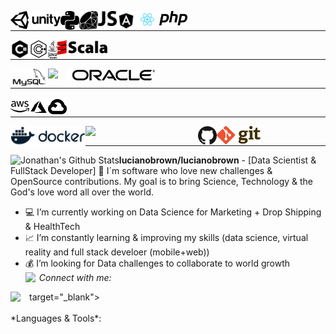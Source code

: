 <img align="left" width="80px"
src="https://github.com/TonGarcia/TonGarcia/blob/main/unity.png?raw=true"
style="max-width:100%;">
<img align="left" width="30px"
src="https://github.com/TonGarcia/TonGarcia/blob/main/python.svg?raw=true"
style="max-width:100%;">
<img align="left" width="30px"
src="https://github.com/TonGarcia/TonGarcia/blob/main/ruby.png?raw=true"
style="max-width:100%;">
<img align="left" width="30px"
src="https://github.com/TonGarcia/TonGarcia/blob/main/js.png?raw=true"
style="max-width:100%;">
<img align="left" width="30px"
src="https://github.com/TonGarcia/TonGarcia/blob/main/angular.png?raw=true
" style="max-width:100%;">
<img align="left" width="38px"
src="https://github.com/TonGarcia/TonGarcia/blob/main/react.png?raw=true"
style="max-width:100%;">
<img align="left" width="45px"
src="https://github.com/TonGarcia/TonGarcia/blob/main/php.png?raw=true"
style="max-width:100%;">
<br>
<hr>
<p></p>
<img align="left" width="30px"
src="https://github.com/TonGarcia/TonGarcia/blob/main/csharp.png?raw=true"
style="max-width:100%;">
<img align="left" width="30px"
src="https://github.com/TonGarcia/TonGarcia/blob/main/cpp.png?raw=true"
style="max-width:100%;">
<img align="left" height="30px"
src="https://github.com/TonGarcia/TonGarcia/blob/main/java.png?raw=true"
style="max-width:100%;">
<img align="left" width="80px"
src="https://github.com/TonGarcia/TonGarcia/blob/main/scala.jpg?raw=true"
style="max-width:100%;">
<br>
<hr>
<p></p>
<img align="left" width="60px"
src="https://github.com/TonGarcia/TonGarcia/blob/main/mysql.png?raw=true"
style="max-width:100%;">
<img align="left" width="30px"
src="https://github.com/TonGarcia/TonGarcia/blob/main/postgresql.png?raw=t
rue" style="max-width:100%;">
<img align="left" width="150px"
src="https://github.com/TonGarcia/TonGarcia/blob/main/oracle.png?raw=true"
style="max-width:100%;">
<br>
<hr>
<p></p>
<img align="left" width="30px"
src="https://github.com/TonGarcia/TonGarcia/blob/main/aws.svg?raw=true"
style="max-width:100%;">
<img align="left" width="30px"
src="https://github.com/TonGarcia/TonGarcia/blob/main/azure.png?raw=true"
style="max-width:100%;">
<img align="left" width="30px"
src="https://github.com/TonGarcia/TonGarcia/blob/main/gcp.png?raw=true"
style="max-width:100%;">
<br>
<hr>
<p></p>
<img align="left" width="120px"
src="https://github.com/TonGarcia/TonGarcia/blob/main/docker.png?raw=true"
style="max-width:100%;">
<img align="left" width="180px"
src="https://github.com/TonGarcia/TonGarcia/blob/main/kubernetes.png?raw=
true" style="max-width:100%;">
<img align="left" width="30px"
src="https://github.com/TonGarcia/TonGarcia/blob/main/github.png?raw=true"
style="max-width:100%;">
<img align="left" width="70px"
src="https://github.com/TonGarcia/TonGarcia/blob/main/git.png?raw=true"
style="max-width:100%;">
<br>
<hr>
<img align="left" alt="Jonathan's Github Stats" src="https://github-readmestats.vercel.app/api/?username=lucianobrown&theme=dracula" datacanonical-src="https://github-readmestats.vercel.app/api?username=lucianobrow&amp;show_icons=true&amp;hid
e_border=true" style="max-width:100%;">
<!--
**lucianobrown/lucianobrown** is a ✨ special ✨ repository because its
`README.md` (this file) appears on your GitHub profile.
Here are some ideas to get you started:
- I’m currently working on ...
- 🌱 I’m currently learning ...
- 👯 I’m looking to collaborate on ...
- I’m looking for help with ...
- 💬 Ask me about ...
- 📫 How to reach me: ...
- 😄 Pronouns: ...
- ⚡ Fun fact: ...
-->


**lucianobrown/lucianobrown** - [Data Scientist & FullStack Developer] 👋
I´m software who love new challenges & OpenSource contributions. My goal is
to bring Science, Technology & the God's love word all over the world.
- :computer: I’m currently working on Data Science for Marketing + Drop
Shipping & HealthTech
- :chart_with_upwards_trend: I’m constantly learning & improving my skills (data
science, virtual reality and full stack develoer (mobile+web))
- :moneybag: I’m looking for Data challenges to collaborate to world growth
*Connect with me:*
<a href="https://www.linkedin.com/in/luciano-c%C3%A1ssio-ribeiro-da-silva-57179b202/"
target="_blank">
 <img align="left" width="22px"
src="https://raw.githubusercontent.com/TonGarcia/TonGarcia/a90787c330a000
ada45a386828d54eb86ed78d7f/linkedin.svg" style="max-width:100%;">
</a>
target="_blank">
 <img align="left" width="30px"
src="https://github.com/TonGarcia/TonGarcia/blob/main/youtubesm.png?raw=true" style="max-width:100%;">
</a>
<br>
<br>
*Languages & Tools*:

